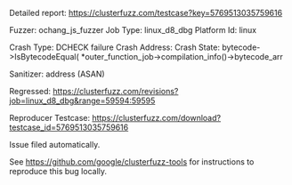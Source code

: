 Detailed report: https://clusterfuzz.com/testcase?key=5769513035759616

Fuzzer: ochang_js_fuzzer
Job Type: linux_d8_dbg
Platform Id: linux

Crash Type: DCHECK failure
Crash Address: 
Crash State:
  bytecode->IsBytecodeEqual( *outer_function_job->compilation_info()->bytecode_arr
  
Sanitizer: address (ASAN)

Regressed: https://clusterfuzz.com/revisions?job=linux_d8_dbg&range=59594:59595

Reproducer Testcase: https://clusterfuzz.com/download?testcase_id=5769513035759616

Issue filed automatically.

See https://github.com/google/clusterfuzz-tools for instructions to reproduce this bug locally.